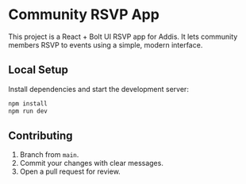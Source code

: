# Community RSVP App

This project is a React + Bolt UI RSVP app for Addis. It lets community members RSVP to events using a simple, modern interface.

## Local Setup

Install dependencies and start the development server:

```bash
npm install
npm run dev
```

## Contributing

1. Branch from `main`.
2. Commit your changes with clear messages.
3. Open a pull request for review.